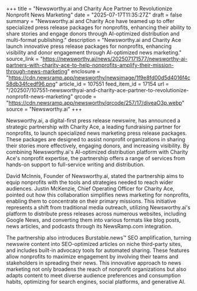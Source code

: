 +++
title = "Newsworthy.ai and Charity Ace Partner to Revolutionize Nonprofit News Marketing"
date = "2025-07-17T11:35:27Z"
draft = false
summary = "Newsworthy.ai and Charity Ace have teamed up to offer specialized press release packages for nonprofits, enhancing their ability to share stories and engage donors through AI-optimized distribution and multi-format publishing."
description = "Newsworthy.ai and Charity Ace launch innovative press release packages for nonprofits, enhancing visibility and donor engagement through AI-optimized news marketing."
source_link = "https://newsworthy.ai/news/202507171577/newsworthy-ai-partners-with-charity-ace-to-help-nonprofits-amplify-their-mission-through-news-marketing"
enclosure = "https://cdn.newsramp.app/newsworthy/newsimage/1f9e8fd00d5d4016f4c58db34fcedf96.png"
article_id = 107551
feed_item_id = 17154
url = "/202507/107551-newsworthyai-and-charity-ace-partner-to-revolutionize-nonprofit-news-marketing"
qrcode = "https://cdn.newsramp.app/newsworthy/qrcode/257/17/diveaO3p.webp"
source = "Newsworthy.ai"
+++

<p>Newsworthy.ai, a digital-first press release newswire, has announced a strategic partnership with Charity Ace, a leading fundraising partner for nonprofits, to launch specialized news marketing press release packages. These packages are designed to assist nonprofit organizations in sharing their stories more effectively, engaging donors, and increasing visibility. By combining Newsworthy.ai's AI-optimized distribution platform with Charity Ace's nonprofit expertise, the partnership offers a range of services from hands-on support to full-service writing and distribution.</p><p>David McInnis, Founder of Newsworthy.ai, stated the partnership aims to equip nonprofits with the tools and strategies needed to reach wider audiences. Justin McKenzie, Chief Operating Officer for Charity Ace, pointed out how this collaboration simplifies news marketing for nonprofits, enabling them to concentrate on their primary missions. This initiative represents a shift from traditional media outreach, utilizing Newsworthy.ai's platform to distribute press releases across numerous websites, including Google News, and converting them into various formats like blog posts, news articles, and podcasts through its NewsRamp.com integration.</p><p>The partnership also introduces Burstable.news™ SEO amplification, turning newswire content into SEO-optimized articles on niche third-party sites, and includes built-in advocacy tools for automated sharing. These features allow nonprofits to maximize engagement by involving their teams and stakeholders in spreading their news. This innovative approach to news marketing not only broadens the reach of nonprofit organizations but also adapts content to meet diverse audience preferences and consumption habits, optimizing for search engines, social platforms, and generative AI.</p>